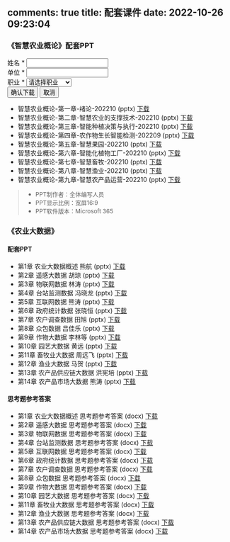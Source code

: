 comments: true
title: 配套课件
date: 2022-10-26 09:23:04
---

### 《智慧农业概论》配套PPT

<script>
    function _zhagTrack(id) {
       window.LA?.track('download', {[id]: new Date().toLocaleString()});
       window._hmt?.push(['_trackEvent', 'download', 'click', id]);
    }

    // 确保 showDownloadModal 函数在页面中可用
    function showDownloadModal(fileName, downloadUrl, trackId) {
        // 检查全局函数是否已定义（来自主题模板）
        if (typeof window.showDownloadModalFromTheme === 'function') {
            window.showDownloadModalFromTheme(fileName, downloadUrl, trackId);
        } else {
            // 如果主题函数还没加载，等待一下再调用
            setTimeout(() => {
                if (typeof window.showDownloadModalFromTheme === 'function') {
                    window.showDownloadModalFromTheme(fileName, downloadUrl, trackId);
                } else {
                    console.error('下载功能未加载完成，请刷新页面重试');
                    alert('下载功能未加载完成，请刷新页面重试');
                }
            }, 500);
        }
    }
</script>

<!-- 模态框 -->
<div id="modalOverlay" class="download-modal-overlay"></div>
<div id="downloadModal" class="download-modal">
    <form id="downloadForm">
        <div class="download-form-group">
            <label for="userName">姓名 *</label>
            <input type="text" id="userName" name="userName" required>
        </div>
        <div class="download-form-group">
            <label for="userOrganization">单位 *</label>
            <input type="text" id="userOrganization" name="userOrganization" required>
        </div>
        <div class="download-form-group">
            <label for="userProfession">职业 *</label>
            <select id="userProfession" name="userProfession" required>
                <option value="">请选择职业</option>
                <option value="学生">学生</option>
                <option value="教师">教师</option>
                <option value="研究人员">研究人员</option>
                <option value="农业从业者">农业从业者</option>
                <option value="企业员工">企业员工</option>
                <option value="政府工作人员">政府工作人员</option>
                <option value="其他">其他</option>
            </select>
        </div>
        <div class="download-modal-buttons">
            <button type="button" class="download-btn download-btn-primary" onclick="handleDownload()">确认下载</button>
            <button type="button" class="download-btn download-btn-secondary" onclick="closeModal()">取消</button>
        </div>
    </form>
</div>

- 智慧农业概论-第一章-绪论-202210 (pptx)   <a onclick="showDownloadModal('智慧农业概论-第一章-绪论-202210.pptx', 'https://wp-img.daozhao.com/zhag/%E6%99%BA%E6%85%A7%E5%86%9C%E4%B8%9A%E6%A6%82%E8%AE%BA-%E7%AC%AC%E4%B8%80%E7%AB%A0-%E7%BB%AA%E8%AE%BA-202210.pptx', 'chapter01')" href="javascript:void(0)">下载</a>
- 智慧农业概论-第二章-智慧农业的支撑技术-202210 (pptx)   <a onclick="showDownloadModal('智慧农业概论-第二章-智慧农业的支撑技术-202210.pptx', 'https://wp-img.daozhao.com/zhag/%E6%99%BA%E6%85%A7%E5%86%9C%E4%B8%9A%E6%A6%82%E8%AE%BA-%E7%AC%AC%E4%BA%8C%E7%AB%A0-%E6%99%BA%E6%85%A7%E5%86%9C%E4%B8%9A%E7%9A%84%E6%94%AF%E6%92%91%E6%8A%80%E6%9C%AF-202210.pptx', 'chapter02')" href="javascript:void(0)">下载</a>
- 智慧农业概论-第三章-智能种植决策与执行-202210 (pptx)   <a onclick="showDownloadModal('智慧农业概论-第三章-智能种植决策与执行-202210.pptx', 'https://wp-img.daozhao.com/zhag/%E6%99%BA%E6%85%A7%E5%86%9C%E4%B8%9A%E6%A6%82%E8%AE%BA-%E7%AC%AC%E4%B8%89%E7%AB%A0-%E6%99%BA%E8%83%BD%E7%A7%8D%E6%A4%8D%E5%86%B3%E7%AD%96%E4%B8%8E%E6%89%A7%E8%A1%8C-202210.pptx', 'chapter03')" href="javascript:void(0)">下载</a>
- 智慧农业概论-第四章-农作物生长智能检测-202209 (pptx)   <a onclick="showDownloadModal('智慧农业概论-第四章-农作物生长智能检测-202209.pptx', 'https://wp-img.daozhao.com/zhag/%E6%99%BA%E6%85%A7%E5%86%9C%E4%B8%9A%E6%A6%82%E8%AE%BA-%E7%AC%AC%E5%9B%9B%E7%AB%A0-%E5%86%9C%E4%BD%9C%E7%89%A9%E7%94%9F%E9%95%BF%E6%99%BA%E8%83%BD%E6%A3%80%E6%B5%8B-202209.pptx', 'chapter04')" href="javascript:void(0)">下载</a>
- 智慧农业概论-第五章-智慧果园-202210 (pptx)   <a onclick="showDownloadModal('智慧农业概论-第五章-智慧果园-202210.pptx', 'https://wp-img.daozhao.com/zhag/%E6%99%BA%E6%85%A7%E5%86%9C%E4%B8%9A%E6%A6%82%E8%AE%BA-%E7%AC%AC%E4%BA%94%E7%AB%A0-%E6%99%BA%E6%85%A7%E6%9E%9C%E5%9B%AD-202210.pptx', 'chapter05')" href="javascript:void(0)">下载</a>
- 智慧农业概论-第六章-智能化植物工厂-202210 (pptx)   <a onclick="showDownloadModal('智慧农业概论-第六章-智能化植物工厂-202210.pptx', 'https://wp-img.daozhao.com/zhag/%E6%99%BA%E6%85%A7%E5%86%9C%E4%B8%9A%E6%A6%82%E8%AE%BA-%E7%AC%AC%E5%85%AD%E7%AB%A0-%E6%99%BA%E8%83%BD%E5%8C%96%E6%A4%8D%E7%89%A9%E5%B7%A5%E5%8E%82-202210.pptx', 'chapter06')" href="javascript:void(0)">下载</a>
- 智慧农业概论-第七章-智慧畜牧-202210 (pptx)   <a onclick="showDownloadModal('智慧农业概论-第七章-智慧畜牧-202210.pptx', 'https://wp-img.daozhao.com/zhag/%E6%99%BA%E6%85%A7%E5%86%9C%E4%B8%9A%E6%A6%82%E8%AE%BA-%E7%AC%AC%E4%B8%83%E7%AB%A0-%E6%99%BA%E6%85%A7%E7%95%9C%E7%89%A7-202210.pptx', 'chapter07')" href="javascript:void(0)">下载</a>
- 智慧农业概论-第八章-智慧渔业-202210 (pptx)   <a onclick="showDownloadModal('智慧农业概论-第八章-智慧渔业-202210.pptx', 'https://wp-img.daozhao.com/zhag/%E6%99%BA%E6%85%A7%E5%86%9C%E4%B8%9A%E6%A6%82%E8%AE%BA-%E7%AC%AC%E5%85%AB%E7%AB%A0-%E6%99%BA%E6%85%A7%E6%B8%94%E4%B8%9A-202210.pptx', 'chapter08')" href="javascript:void(0)">下载</a>
- 智慧农业概论-第九章-智慧农产品运营-202210 (pptx)   <a onclick="showDownloadModal('智慧农业概论-第九章-智慧农产品运营-202210.pptx', 'https://wp-img.daozhao.com/zhag/%E6%99%BA%E6%85%A7%E5%86%9C%E4%B8%9A%E6%A6%82%E8%AE%BA-%E7%AC%AC%E4%B9%9D%E7%AB%A0-%E6%99%BA%E6%85%A7%E5%86%9C%E4%BA%A7%E5%93%81%E8%BF%90%E8%90%A5-202210.pptx', 'chapter09')" href="javascript:void(0)">下载</a>

> - <span style="font-size: small; "> PPT制作者：全体编写人员</span>
> - <span style="font-size: small; "> PPT显示比例：宽屏16:9</span>
> - <span style="font-size: small; "> PPT软件版本：Microsoft 365</span>

### 《农业大数据》
#### 配套PPT
- 第1章 农业大数据概述 熊航 (pptx)  <a onclick="showDownloadModal('第1章 农业大数据概述 熊航.pptx', 'https://wp-img.daozhao.com/zhag/农业大数据PPT课件/第1章 农业大数据概述 熊航.pptx', 'chapter01')" href="javascript:void(0)">下载</a>
- 第2章 遥感大数据 胡琼 (pptx)  <a onclick="showDownloadModal('第2章 遥感大数据 胡琼.pptx', 'https://wp-img.daozhao.com/zhag/农业大数据PPT课件/第2章 遥感大数据 胡琼.pptx', 'chapter02')" href="javascript:void(0)">下载</a>
- 第3章 物联网数据 林涛 (pptx)  <a onclick="showDownloadModal('第3章 物联网数据 林涛.pptx', 'https://wp-img.daozhao.com/zhag/农业大数据PPT课件/第3章 物联网数据 林涛.pptx', 'chapter03')" href="javascript:void(0)">下载</a>
- 第4章 台站监测数据 冯晓龙 (pptx)  <a onclick="showDownloadModal('第4章 台站监测数据 冯晓龙.pptx', 'https://wp-img.daozhao.com/zhag/农业大数据PPT课件/第4章 台站监测数据 冯晓龙.pptx', 'chapter04')" href="javascript:void(0)">下载</a>
- 第5章 互联网数据 熊涛 (pptx)  <a onclick="showDownloadModal('第5章 互联网数据 熊涛.pptx', 'https://wp-img.daozhao.com/zhag/农业大数据PPT课件/第5章 互联网数据 熊涛.pptx', 'chapter05')" href="javascript:void(0)">下载</a>
- 第6章 政府统计数据 张晓恒 (pptx)  <a onclick="showDownloadModal('第6章 政府统计数据 张晓恒.pptx', 'https://wp-img.daozhao.com/zhag/农业大数据PPT课件/第6章 政府统计数据 张晓恒.pptx', 'chapter06')" href="javascript:void(0)">下载</a>
- 第7章 农户调查数据 田旭 (pptx)  <a onclick="showDownloadModal('第7章 农户调查数据 田旭.pptx', 'https://wp-img.daozhao.com/zhag/农业大数据PPT课件/第7章 农户调查数据 田旭.pptx', 'chapter07')" href="javascript:void(0)">下载</a>
- 第8章 众包数据 吕佳乐 (pptx)  <a onclick="showDownloadModal('第8章 众包数据 吕佳乐.pptx', 'https://wp-img.daozhao.com/zhag/农业大数据PPT课件/第8章 众包数据 吕佳乐.pptx', 'chapter08')" href="javascript:void(0)">下载</a>
- 第9章 作物大数据 李林等 (pptx)  <a onclick="showDownloadModal('第9章 作物大数据 李林等.pptx', 'https://wp-img.daozhao.com/zhag/农业大数据PPT课件/第9章 作物大数据 李林等.pptx', 'chapter09')" href="javascript:void(0)">下载</a>
- 第10章 园艺大数据 黄远 (pptx)  <a onclick="showDownloadModal('第10章 园艺大数据 黄远.pptx', 'https://wp-img.daozhao.com/zhag/农业大数据PPT课件/第10章 园艺大数据 黄远.pptx', 'chapter10')" href="javascript:void(0)">下载</a>
- 第11章 畜牧业大数据 周远飞 (pptx)  <a onclick="showDownloadModal('第11章 畜牧业大数据 周远飞.pptx', 'https://wp-img.daozhao.com/zhag/农业大数据PPT课件/第11章 畜牧业大数据 周远飞.pptx', 'chapter11')" href="javascript:void(0)">下载</a>
- 第12章 渔业大数据 马贺 (pptx)  <a onclick="showDownloadModal('第12章 渔业大数据 马贺.pptx', 'https://wp-img.daozhao.com/zhag/农业大数据PPT课件/第12章 渔业大数据 马贺.pptx', 'chapter12')" href="javascript:void(0)">下载</a>
- 第13章 农产品供应链大数据 洪宪培 (pptx)  <a onclick="showDownloadModal('第13章 农产品供应链大数据 洪宪培.pptx', 'https://wp-img.daozhao.com/zhag/农业大数据PPT课件/第13章 农产品供应链大数据 洪宪培.pptx', 'chapter13')" href="javascript:void(0)">下载</a>
- 第14章 农产品市场大数据 熊涛 (pptx)  <a onclick="showDownloadModal('第14章 农产品市场大数据 熊涛.pptx', 'https://wp-img.daozhao.com/zhag/农业大数据PPT课件/第14章 农产品市场大数据 熊涛.pptx', 'chapter14')" href="javascript:void(0)">下载</a>

#### 思考题参考答案
- 第1章 农业大数据概述 思考题参考答案 (docx)  <a onclick="showDownloadModal('第1章 农业大数据概述 思考题参考答案.docx', 'https://wp-img.daozhao.com/zhag/农业大数据思考题参考答案/第1章 农业大数据概述 思考题参考答案.docx', 'chapter01')" href="javascript:void(0)">下载</a>
- 第2章 遥感大数据 思考题参考答案 (docx)  <a onclick="showDownloadModal('第2章 遥感大数据 思考题参考答案.docx', 'https://wp-img.daozhao.com/zhag/农业大数据思考题参考答案/第2章 遥感大数据 思考题参考答案.docx', 'chapter02')" href="javascript:void(0)">下载</a>
- 第3章 物联网数据 思考题参考答案 (docx)  <a onclick="showDownloadModal('第3章 物联网数据 思考题参考答案.docx', 'https://wp-img.daozhao.com/zhag/农业大数据思考题参考答案/第3章 物联网数据 思考题参考答案.docx', 'chapter03')" href="javascript:void(0)">下载</a>
- 第4章 台站监测数据 思考题参考答案 (docx)  <a onclick="showDownloadModal('第4章 台站监测数据 思考题参考答案.docx', 'https://wp-img.daozhao.com/zhag/农业大数据思考题参考答案/第4章 台站监测数据 思考题参考答案.docx', 'chapter04')" href="javascript:void(0)">下载</a>
- 第5章 互联网数据 思考题参考答案 (docx)  <a onclick="showDownloadModal('第5章 互联网数据 思考题参考答案.docx', 'https://wp-img.daozhao.com/zhag/农业大数据思考题参考答案/第5章 互联网数据 思考题参考答案.docx', 'chapter05')" href="javascript:void(0)">下载</a>
- 第6章 政府统计数据 思考题参考答案 (docx)  <a onclick="showDownloadModal('第6章 政府统计数据 思考题参考答案.docx', 'https://wp-img.daozhao.com/zhag/农业大数据思考题参考答案/第6章 政府统计数据 思考题参考答案.docx', 'chapter06')" href="javascript:void(0)">下载</a>
- 第7章 农户调查数据 思考题参考答案 (docx)  <a onclick="showDownloadModal('第7章 农户调查数据 思考题参考答案.docx', 'https://wp-img.daozhao.com/zhag/农业大数据思考题参考答案/第7章 农户调查数据 思考题参考答案.docx', 'chapter07')" href="javascript:void(0)">下载</a>
- 第8章 众包数据 思考题参考答案 (docx)  <a onclick="showDownloadModal('第8章 众包数据 思考题参考答案.docx', 'https://wp-img.daozhao.com/zhag/农业大数据思考题参考答案/第8章 众包数据 思考题参考答案.docx', 'chapter08')" href="javascript:void(0)">下载</a>
- 第9章 作物大数据 思考题参考答案 (docx)  <a onclick="showDownloadModal('第9章 作物大数据 思考题参考答案.docx', 'https://wp-img.daozhao.com/zhag/农业大数据思考题参考答案/第9章 作物大数据 思考题参考答案.docx', 'chapter09')" href="javascript:void(0)">下载</a>
- 第10章 园艺大数据 思考题参考答案 (docx)  <a onclick="showDownloadModal('第10章 园艺大数据 思考题参考答案.docx', 'https://wp-img.daozhao.com/zhag/农业大数据思考题参考答案/第10章 园艺大数据 思考题参考答案.docx', 'chapter10')" href="javascript:void(0)">下载</a>
- 第11章 畜牧业大数据 思考题参考答案 (docx)  <a onclick="showDownloadModal('第11章 畜牧业大数据 思考题参考答案.docx', 'https://wp-img.daozhao.com/zhag/农业大数据思考题参考答案/第11章 畜牧业大数据 思考题参考答案.docx', 'chapter11')" href="javascript:void(0)">下载</a>
- 第12章 渔业大数据 思考题参考答案 (docx)  <a onclick="showDownloadModal('第12章 渔业大数据 思考题参考答案.docx', 'https://wp-img.daozhao.com/zhag/农业大数据思考题参考答案/第12章 渔业大数据 思考题参考答案.docx', 'chapter12')" href="javascript:void(0)">下载</a>
- 第13章 农产品供应链大数据 思考题参考答案 (docx)  <a onclick="showDownloadModal('第13章 农产品供应链大数据 思考题参考答案.docx', 'https://wp-img.daozhao.com/zhag/农业大数据思考题参考答案/第13章 农产品供应链大数据 思考题参考答案.docx', 'chapter13')" href="javascript:void(0)">下载</a>
- 第14章 农产品市场大数据 思考题参考答案 (docx)  <a onclick="showDownloadModal('第14章 农产品市场大数据 思考题参考答案.docx', 'https://wp-img.daozhao.com/zhag/农业大数据思考题参考答案/第14章 农产品市场大数据 思考题参考答案.docx', 'chapter14')" href="javascript:void(0)">下载</a>
